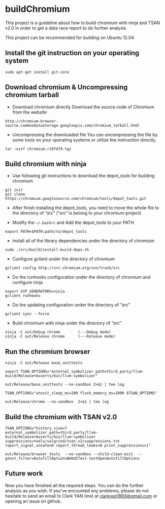 # buildChromium
This project is a guideline about how to build chromium with ninja and TSAN v2.0 in order to get a data race report to do further analysis

This project can be recommended for building on Ubuntu 12.04
## Install the git instruction on your operating system
```
sudo apt-get install git-core
```

## Download chromium & Uncompressing chromium tarball
* Download chromium directly
Download the source code of Chromium from the website
```
http://chromium-browser-source.commondatastorage.googleapis.com/chromium_tarball.html
```
* Uncompressing the downloaded file
You can uncompressing the file by some tools on your operating systems or utilize the instruction directly.
```
tar –xzvf chromium.r197479.tgz
```

## Build chromium with ninja
* Use following git instructions to download the depot_tools for building chromium
```
git init
git clone https://chromium.googlesource.com/chromium/tools/depot_tools.git
```
* After finish installing the depot_tools, you need to move the whole file to the directory of “src” (“src” is belong to your chromium project)

*	Modify the ```~/.bashrc``` and Add the depot_tools to your PATH
```
export PATH=$PATH:path/to/depot_tools
```
* Install all of the library dependencies under the directory of chromium
```
sudo ./src/build/install-build-deps.sh 
```
* Configure gclient under the directory of chromium
```
gclient config http://src.chromium.org/svn/trunk/src
```
*	Do the runhooks configuration under the directory of chromium and configure ninja
```
export GYP_GENERATORS=ninja
gclient runhooks
```
*	Do the updating configuration under the directory of “src”
```
gclient sync --force
```
*	Build chromium with ninja under the directory of “src”
```
ninja -C out/Debug chrome        (---Debug mode)
ninja -C out/Release chrome      (---Release mode)
```

## Run the chromium browser
```
ninja -C out/Release base_unittests
```
```
export TSAN_OPTIONS="external_symbolizer_path=third_party/llvm-build/Release+Asserts/bin/llvm-symbolizer"
```
```
out/Release/base_unittests --no-sandbox 2>&1 | tee log
```
```
TSAN_OPTIONS="atexit_sleep_ms=200 flush_memory_ms=2000 $TSAN_OPTIONS"
```
```
out/Release/chrome --no-sandbox  2>&1 | tee log
```

## Build the chromium with TSAN v2.0
```
TSAN_OPTIONS="history_size=7 external_symbolizer_path=third_party/llvm-build/Release+Asserts/bin/llvm-symbolizer suppressions=tools/valgrind/tsan_v2/suppressions.txt report_signal_unsafe=0 report_thread_leaks=0 print_suppressions=1" 
```
```
out/Release/browser_tests  --no-sandbox --child-clean-exit  --gtest_filter=AutofillOptionsWebUITest.testOpenAutofillOptions
```

## Future work
Now you have finished all the required steps. You can do the further analysis as you wish.
If you've encounted any problems, please do not hesitate to send an email to Clark YAN (me) at clarkyan1993@gmail.com or opening an issue on github.





